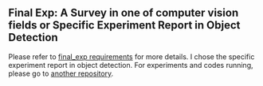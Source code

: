 ## Final Exp: A Survey in one of computer vision fields or Specific Experiment Report in Object Detection
Please refer to [final_exp requirements](./final_exp_requirements.docx) for more details.
I chose the specific experiment report in object detection.
For experiments and codes running, please go to [another repository](https://github.com/jsxzs/Object-Detection).